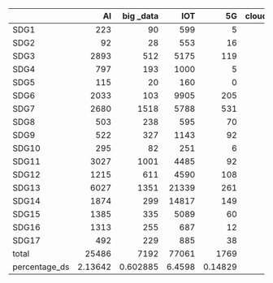|               |          AI |   big _data |        IOT |         5G |   cloud_computing |   computing_power |   blockchain |    robotics |   additive_manufacturing |       amrv |    total_ds |        total_sdg |   percentage_ds |
|:--------------|------------:|------------:|-----------:|-----------:|------------------:|------------------:|-------------:|------------:|-------------------------:|-----------:|------------:|-----------------:|----------------:|
| SDG1          |   223       |   90        |   599      |    5       |         11        |         3         |    23        |   204       |                13        |    4       |   1175      |  45284           |       2.59474   |
| SDG2          |    92       |   28        |   553      |   16       |         11        |         3         |     6        |    58       |                 4        |    0       |    771      |  11732           |       6.57177   |
| SDG3          |  2893       |  512        |  5175      |  119       |        170        |        26         |   230        |   865       |               228        |  243       |  10461      | 125364           |       8.3445    |
| SDG4          |   797       |  193        |  1000      |    5       |         71        |        11         |    22        |   383       |                73        |  225       |   2780      |  59553           |       4.66811   |
| SDG5          |   115       |   20        |   160      |    0       |          1        |         0         |     6        |    90       |                 2        |    7       |    401      |  19731           |       2.03233   |
| SDG6          |  2033       |  103        |  9905      |  205       |         84        |        32         |     8        |   766       |                75        |   15       |  13226      | 123459           |      10.7129    |
| SDG7          |  2680       | 1518        |  5788      |  531       |       1746        |       358         |    95        |   916       |               184        |   49       |  13865      |  55769           |      24.8615    |
| SDG8          |   503       |  238        |   595      |   70       |        214        |        12         |    58        |   267       |               192        |   55       |   2204      |  38244           |       5.763     |
| SDG9          |   522       |  327        |  1143      |   92       |        313        |        46         |    59        |   275       |               358        |   54       |   3189      |  28785           |      11.0787    |
| SDG10         |   295       |   82        |   251      |    6       |         69        |         4         |    14        |   120       |                 8        |   30       |    879      |  18278           |       4.80906   |
| SDG11         |  3027       | 1001        |  4485      |   92       |        346        |        45         |    84        |   918       |               104        |  348       |  10450      |  94876           |      11.0144    |
| SDG12         |  1215       |  611        |  4590      |  108       |        351        |        38         |   131        |   629       |               510        |   74       |   8257      |  97291           |       8.48691   |
| SDG13         |  6027       | 1351        | 21339      |  261       |        642        |       221         |   100        |  3835       |               380        |  144       |  34300      | 358914           |       9.55661   |
| SDG14         |  1874       |  299        | 14817      |  149       |         97        |        61         |    11        |  2354       |               101        |   60       |  19823      | 165991           |      11.9422    |
| SDG15         |  1385       |  335        |  5089      |   60       |        170        |        28         |    80        |   974       |               205        |   80       |   8406      |  83236           |      10.099     |
| SDG16         |  1313       |  255        |   687      |   12       |        176        |        43         |   221        |   397       |                19        |   46       |   3169      |  50859           |       6.23095   |
| SDG17         |   492       |  229        |   885      |   38       |        136        |        15         |    70        |   239       |                75        |   37       |   2216      |  39878           |       5.55695   |
| total         | 25486       | 7192        | 77061      | 1769       |       4608        |       946         |  1218        | 13290       |              2531        | 1471       | 135572      |      1.41724e+06 |     144         |
| percentage_ds |     2.13642 |    0.602885 |     6.4598 |    0.14829 |          0.386275 |         0.0793005 |     0.102101 |     1.11406 |                 0.212167 |    0.12331 |     11.3646 |    118.804       |       0.0120711 |